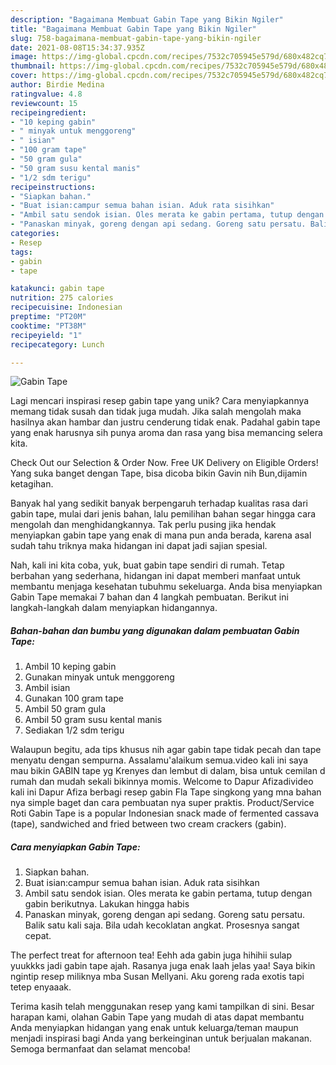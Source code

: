 ```yaml
---
description: "Bagaimana Membuat Gabin Tape yang Bikin Ngiler"
title: "Bagaimana Membuat Gabin Tape yang Bikin Ngiler"
slug: 758-bagaimana-membuat-gabin-tape-yang-bikin-ngiler
date: 2021-08-08T15:34:37.935Z
image: https://img-global.cpcdn.com/recipes/7532c705945e579d/680x482cq70/gabin-tape-foto-resep-utama.jpg
thumbnail: https://img-global.cpcdn.com/recipes/7532c705945e579d/680x482cq70/gabin-tape-foto-resep-utama.jpg
cover: https://img-global.cpcdn.com/recipes/7532c705945e579d/680x482cq70/gabin-tape-foto-resep-utama.jpg
author: Birdie Medina
ratingvalue: 4.8
reviewcount: 15
recipeingredient:
- "10 keping gabin"
- " minyak untuk menggoreng"
- " isian"
- "100 gram tape"
- "50 gram gula"
- "50 gram susu kental manis"
- "1/2 sdm terigu"
recipeinstructions:
- "Siapkan bahan."
- "Buat isian:campur semua bahan isian. Aduk rata sisihkan"
- "Ambil satu sendok isian. Oles merata ke gabin pertama, tutup dengan gabin berikutnya. Lakukan hingga habis"
- "Panaskan minyak, goreng dengan api sedang. Goreng satu persatu. Balik satu kali saja. Bila udah kecoklatan angkat. Prosesnya sangat cepat."
categories:
- Resep
tags:
- gabin
- tape

katakunci: gabin tape 
nutrition: 275 calories
recipecuisine: Indonesian
preptime: "PT20M"
cooktime: "PT38M"
recipeyield: "1"
recipecategory: Lunch

---
```



![Gabin Tape](https://img-global.cpcdn.com/recipes/7532c705945e579d/680x482cq70/gabin-tape-foto-resep-utama.jpg)

Lagi mencari inspirasi resep gabin tape yang unik? Cara menyiapkannya memang tidak susah dan tidak juga mudah. Jika salah mengolah maka hasilnya akan hambar dan justru cenderung tidak enak. Padahal gabin tape yang enak harusnya sih punya aroma dan rasa yang bisa memancing selera kita.

Check Out our Selection &amp; Order Now. Free UK Delivery on Eligible Orders! Yang suka banget dengan Tape, bisa dicoba bikin Gavin nih Bun,dijamin ketagihan.

Banyak hal yang sedikit banyak berpengaruh terhadap kualitas rasa dari gabin tape, mulai dari jenis bahan, lalu pemilihan bahan segar hingga cara mengolah dan menghidangkannya. Tak perlu pusing jika hendak menyiapkan gabin tape yang enak di mana pun anda berada, karena asal sudah tahu triknya maka hidangan ini dapat jadi sajian spesial.


Nah, kali ini kita coba, yuk, buat gabin tape sendiri di rumah. Tetap berbahan yang sederhana, hidangan ini dapat memberi manfaat untuk membantu menjaga kesehatan tubuhmu sekeluarga. Anda bisa menyiapkan Gabin Tape memakai 7 bahan dan 4 langkah pembuatan. Berikut ini langkah-langkah dalam menyiapkan hidangannya.

<!--inarticleads1-->

##### Bahan-bahan dan bumbu yang digunakan dalam pembuatan Gabin Tape:

1. Ambil 10 keping gabin
1. Gunakan  minyak untuk menggoreng
1. Ambil  isian
1. Gunakan 100 gram tape
1. Ambil 50 gram gula
1. Ambil 50 gram susu kental manis
1. Sediakan 1/2 sdm terigu


Walaupun begitu, ada tips khusus nih agar gabin tape tidak pecah dan tape menyatu dengan sempurna. Assalamu&#39;alaikum semua.video kali ini saya mau bikin GABIN tape yg Krenyes dan lembut di dalam, bisa untuk cemilan d rumah dan mudah sekali bikinnya momis. Welcome to Dapur Afizadivideo kali ini Dapur Afiza berbagi resep gabin Fla Tape singkong yang mna bahan nya simple baget dan cara pembuatan nya super praktis. Product/Service Roti Gabin Tape is a popular Indonesian snack made of fermented cassava (tape), sandwiched and fried between two cream crackers (gabin). 

<!--inarticleads2-->

##### Cara menyiapkan Gabin Tape:

1. Siapkan bahan.
1. Buat isian:campur semua bahan isian. Aduk rata sisihkan
1. Ambil satu sendok isian. Oles merata ke gabin pertama, tutup dengan gabin berikutnya. Lakukan hingga habis
1. Panaskan minyak, goreng dengan api sedang. Goreng satu persatu. Balik satu kali saja. Bila udah kecoklatan angkat. Prosesnya sangat cepat.


The perfect treat for afternoon tea! Eehh ada gabin juga hihihii sulap yuukkks jadi gabin tape ajah. Rasanya juga enak laah jelas yaa! Saya bikin ngintip resep miliknya mba Susan Mellyani. Aku goreng rada exotis tapi tetep enyaaak. 

Terima kasih telah menggunakan resep yang kami tampilkan di sini. Besar harapan kami, olahan Gabin Tape yang mudah di atas dapat membantu Anda menyiapkan hidangan yang enak untuk keluarga/teman maupun menjadi inspirasi bagi Anda yang berkeinginan untuk berjualan makanan. Semoga bermanfaat dan selamat mencoba!
